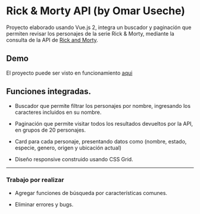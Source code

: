 # Rick & Morty API (by Omar Useche)

Proyecto elaborado usando Vue.js 2, integra un buscador y paginación que permiten revisar los personajes de la serie Rick & Morty, mediante la consulta de la API de [Rick and Morty](https://rickandmortyapi.com/ "Rick and Morty"). 

## Demo

El proyecto puede ser visto en funcionamiento [aqui](https://delconer-rick-morty-api.netlify.app/ "aqui")

## Funciones integradas.

- Buscador que permite filtrar los personajes por nombre, ingresando los caracteres incluidos en su nombre.

- Paginación que permite visitar todos los resultados devueltos por la API, en grupos de 20 personajes.

- Card para cada personaje, presentando datos como (nombre, estado, especie, genero, origen y ubicación actual)

- Diseño responsive construido usando CSS Grid.


------------


### Trabajo por realizar

- Agregar funciones de búsqueda por características comunes.

- Eliminar errores y bugs.

